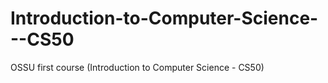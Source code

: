 # Introduction-to-Computer-Science---CS50
OSSU first course (Introduction to Computer Science - CS50)
